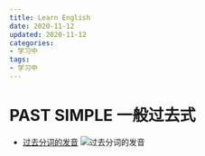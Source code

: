 ```yaml
---
title: Learn English
date: 2020-11-12
updated: 2020-11-12
categories:
- 学习中
tags:
- 学习中
---
```


# PAST SIMPLE 一般过去式
- [过去分词的发音](https://www.youtube.com/watch?v=dmJrYbDjxQY&list=PLxSz4mPLHWDZ95iyxBNdjxLNI1k8HnVcd&index=7&ab_channel=LearnEnglishwithRebecca%5BengVid%5D)
![过去分词的发音](https://hans-blog.oss-cn-beijing.aliyuncs.com/WeChat9aa0bd0405662b55f64913edb69a2ebf.png)
